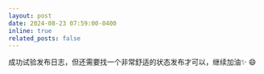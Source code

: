 ```yaml
---
layout: post
date: 2024-08-23 07:59:00-0400
inline: true
related_posts: false
---
```


成功试验发布日志，但还需要找一个非常舒适的状态发布才可以，继续加油:sparkles: :smile:
